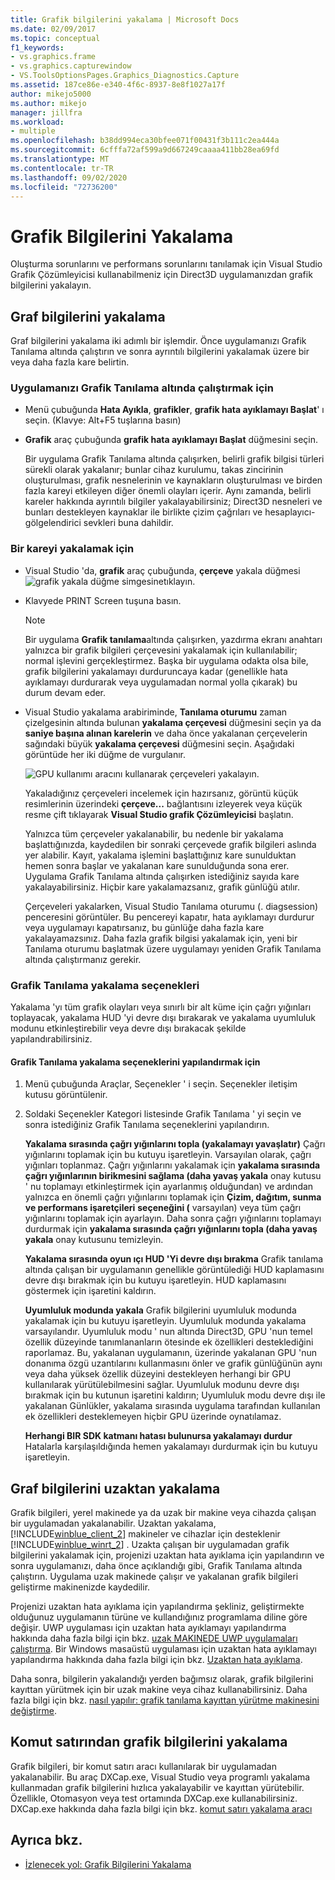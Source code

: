 ```yaml
---
title: Grafik bilgilerini yakalama | Microsoft Docs
ms.date: 02/09/2017
ms.topic: conceptual
f1_keywords:
- vs.graphics.frame
- vs.graphics.capturewindow
- VS.ToolsOptionsPages.Graphics_Diagnostics.Capture
ms.assetid: 187ce86e-e340-4f6c-8937-8e8f1027a17f
author: mikejo5000
ms.author: mikejo
manager: jillfra
ms.workload:
- multiple
ms.openlocfilehash: b38dd994eca30bfee071f00431f3b111c2ea444a
ms.sourcegitcommit: 6cfffa72af599a9d667249caaaa411bb28ea69fd
ms.translationtype: MT
ms.contentlocale: tr-TR
ms.lasthandoff: 09/02/2020
ms.locfileid: "72736200"
---
```

# <a name="capturing-graphics-information"></a>Grafik Bilgilerini Yakalama
Oluşturma sorunlarını ve performans sorunlarını tanılamak için Visual Studio Grafik Çözümleyicisi kullanabilmeniz için Direct3D uygulamanızdan grafik bilgilerini yakalayın.

## <a name="capturing-graphics-information"></a>Graf bilgilerini yakalama
 Graf bilgilerini yakalama iki adımlı bir işlemdir. Önce uygulamanızı Grafik Tanılama altında çalıştırın ve sonra ayrıntılı bilgilerini yakalamak üzere bir veya daha fazla kare belirtin.

### <a name="to-run-your-app-under-graphics-diagnostics"></a>Uygulamanızı Grafik Tanılama altında çalıştırmak için

- Menü çubuğunda **Hata Ayıkla**, **grafikler**, **grafik hata ayıklamayı Başlat**' ı seçin. (Klavye: Alt+F5 tuşlarına basın)

- **Grafik** araç çubuğunda **grafik hata ayıklamayı Başlat** düğmesini seçin.

  Bir uygulama Grafik Tanılama altında çalışırken, belirli grafik bilgisi türleri sürekli olarak yakalanır; bunlar cihaz kurulumu, takas zincirinin oluşturulması, grafik nesnelerinin ve kaynakların oluşturulması ve birden fazla kareyi etkileyen diğer önemli olayları içerir. Aynı zamanda, belirli kareler hakkında ayrıntılı bilgiler yakalayabilirsiniz; Direct3D nesneleri ve bunları destekleyen kaynaklar ile birlikte çizim çağrıları ve hesaplayıcı-gölgelendirici sevkleri buna dahildir.

### <a name="to-capture-a-frame"></a>Bir kareyi yakalamak için

- Visual Studio 'da, **grafik** araç çubuğunda, **çerçeve** yakala düğmesi ![grafik yakala düğme simgesine](media/debuggingdirectxgraphics.png "DebuggingDirectXGraphics")tıklayın.

- Klavyede PRINT Screen tuşuna basın.

  > [!NOTE]
  > Bir uygulama **Grafik tanılama**altında çalışırken, yazdırma ekranı anahtarı yalnızca bir grafik bilgileri çerçevesini yakalamak için kullanılabilir; normal işlevini gerçekleştirmez. Başka bir uygulama odakta olsa bile, grafik bilgilerini yakalamayı durduruncaya kadar (genellikle hata ayıklamayı durdurarak veya uygulamadan normal yolla çıkarak) bu durum devam eder.

- Visual Studio yakalama arabiriminde, **Tanılama oturumu** zaman çizelgesinin altında bulunan **yakalama çerçevesi** düğmesini seçin ya da **saniye başına alınan karelerin** ve daha önce yakalanan çerçevelerin sağındaki büyük **yakalama çerçevesi** düğmesini seçin. Aşağıdaki görüntüde her iki düğme de vurgulanır.

   ![GPU kullanımı aracını kullanarak çerçeveleri yakalayın.](media/pix_gpu_usage_tool_capture_frame.png)

   Yakaladığınız çerçeveleri incelemek için hazırsanız, görüntü küçük resimlerinin üzerindeki **çerçeve...** bağlantısını izleyerek veya küçük resme çift tıklayarak **Visual Studio grafik Çözümleyicisi** başlatın.

  Yalnızca tüm çerçeveler yakalanabilir, bu nedenle bir yakalama başlattığınızda, kaydedilen bir sonraki çerçevede grafik bilgileri aslında yer alabilir. Kayıt, yakalama işlemini başlattığınız kare sunulduktan hemen sonra başlar ve yakalanan kare sunulduğunda sona erer. Uygulama Grafik Tanılama altında çalışırken istediğiniz sayıda kare yakalayabilirsiniz. Hiçbir kare yakalamazsanız, grafik günlüğü atılır.

  Çerçeveleri yakalarken, Visual Studio Tanılama oturumu (. diagsession) penceresini görüntüler. Bu pencereyi kapatır, hata ayıklamayı durdurur veya uygulamayı kapatırsanız, bu günlüğe daha fazla kare yakalayamazsınız. Daha fazla grafik bilgisi yakalamak için, yeni bir Tanılama oturumu başlatmak üzere uygulamayı yeniden Grafik Tanılama altında çalıştırmanız gerekir.

### <a name="graphics-diagnostics-capture-options"></a>Grafik Tanılama yakalama seçenekleri
 Yakalama 'yı tüm grafik olayları veya sınırlı bir alt küme için çağrı yığınları toplayacak, yakalama HUD 'yi devre dışı bırakarak ve yakalama uyumluluk modunu etkinleştirebilir veya devre dışı bırakacak şekilde yapılandırabilirsiniz.

#### <a name="to-configure-graphics-diagnostics-capture-options"></a>Grafik Tanılama yakalama seçeneklerini yapılandırmak için

1. Menü çubuğunda Araçlar, Seçenekler ' i seçin. Seçenekler iletişim kutusu görüntülenir.

2. Soldaki Seçenekler Kategori listesinde Grafik Tanılama ' yi seçin ve sonra istediğiniz Grafik Tanılama seçeneklerini yapılandırın.

     **Yakalama sırasında çağrı yığınlarını topla (yakalamayı yavaşlatır)** Çağrı yığınlarını toplamak için bu kutuyu işaretleyin. Varsayılan olarak, çağrı yığınları toplanmaz. Çağrı yığınlarını yakalamak için **yakalama sırasında çağrı yığınlarının birikmesini sağlama (daha yavaş yakala** onay kutusu ' nu toplamayı etkinleştirmek için ayarlanmış olduğundan) ve ardından yalnızca en önemli çağrı yığınlarını toplamak için **Çizim, dağıtım, sunma ve performans işaretçileri** **seçeneğini (** varsayılan) veya tüm çağrı yığınlarını toplamak için ayarlayın. Daha sonra çağrı yığınlarını toplamayı durdurmak için **yakalama sırasında çağrı yığınlarını topla (daha yavaş yakala** onay kutusunu temizleyin.

     **Yakalama sırasında oyun ıçı HUD 'Yi devre dışı bırakma** Grafik tanılama altında çalışan bir uygulamanın genellikle görüntülediği HUD kaplamasını devre dışı bırakmak için bu kutuyu işaretleyin. HUD kaplamasını göstermek için işaretini kaldırın.

     **Uyumluluk modunda yakala** Grafik bilgilerini uyumluluk modunda yakalamak için bu kutuyu işaretleyin. Uyumluluk modunda yakalama varsayılandır. Uyumluluk modu ' nun altında Direct3D, GPU 'nun temel özellik düzeyinde tanımlananların ötesinde ek özellikleri desteklediğini raporlamaz. Bu, yakalanan uygulamanın, üzerinde yakalanan GPU 'nun donanıma özgü uzantılarını kullanmasını önler ve grafik günlüğünün aynı veya daha yüksek özellik düzeyini destekleyen herhangi bir GPU kullanılarak yürütülebilmesini sağlar. Uyumluluk modunu devre dışı bırakmak için bu kutunun işaretini kaldırın; Uyumluluk modu devre dışı ile yakalanan Günlükler, yakalama sırasında uygulama tarafından kullanılan ek özellikleri desteklemeyen hiçbir GPU üzerinde oynatılamaz.

     **Herhangi BIR SDK katmanı hatası bulunursa yakalamayı durdur** Hatalarla karşılaşıldığında hemen yakalamayı durdurmak için bu kutuyu işaretleyin.

## <a name="capturing-graphics-information-remotely"></a>Graf bilgilerini uzaktan yakalama
 Grafik bilgileri, yerel makinede ya da uzak bir makine veya cihazda çalışan bir uygulamadan yakalanabilir. Uzaktan yakalama, [!INCLUDE[winblue_client_2](../includes/winblue_client_2_md.md)] makineler ve cihazlar için desteklenir [!INCLUDE[winblue_winrt_2](../includes/winblue_winrt_2_md.md)] . Uzakta çalışan bir uygulamadan grafik bilgilerini yakalamak için, projenizi uzaktan hata ayıklama için yapılandırın ve sonra uygulamanızı, daha önce açıklandığı gibi, Grafik Tanılama altında çalıştırın. Uygulama uzak makinede çalışır ve yakalanan grafik bilgileri geliştirme makinenizde kaydedilir.

 Projenizi uzaktan hata ayıklama için yapılandırma şekliniz, geliştirmekte olduğunuz uygulamanın türüne ve kullandığınız programlama diline göre değişir. UWP uygulaması için uzaktan hata ayıklamayı yapılandırma hakkında daha fazla bilgi için bkz. [uzak MAKINEDE UWP uygulamaları çalıştırma](../run-windows-store-apps-on-a-remote-machine.md). Bir Windows masaüstü uygulaması için uzaktan hata ayıklamayı yapılandırma hakkında daha fazla bilgi için bkz. [Uzaktan hata ayıklama](../remote-debugging.md).

 Daha sonra, bilgilerin yakalandığı yerden bağımsız olarak, grafik bilgilerini kayıttan yürütmek için bir uzak makine veya cihaz kullanabilirsiniz. Daha fazla bilgi için bkz. [nasıl yapılır: grafik tanılama kayıttan yürütme makinesini değiştirme](how-to-change-the-graphics-diagnostics-playback-machine.md).

## <a name="capturing-graphics-information-from-the-command-line"></a>Komut satırından grafik bilgilerini yakalama
 Grafik bilgileri, bir komut satırı aracı kullanılarak bir uygulamadan yakalanabilir. Bu araç DXCap.exe, Visual Studio veya programlı yakalama kullanmadan grafik bilgilerini hızlıca yakalayabilir ve kayıttan yürütebilir. Özellikle, Otomasyon veya test ortamında DXCap.exe kullanabilirsiniz. DXCap.exe hakkında daha fazla bilgi için bkz. [komut satırı yakalama aracı](command-line-capture-tool.md)

## <a name="see-also"></a>Ayrıca bkz.
- [İzlenecek yol: Grafik Bilgilerini Yakalama](walkthrough-capturing-graphics-information.md)
